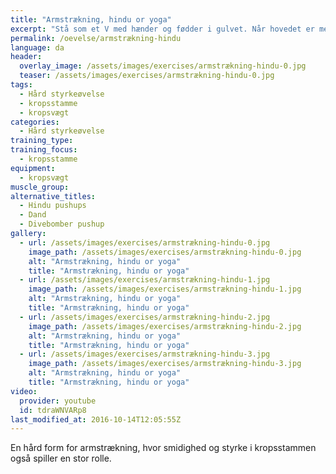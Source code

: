 ```yaml
---
title: "Armstrækning, hindu or yoga"
excerpt: "Stå som et V med hænder og fødder i gulvet. Når hovedet er mellem hænderne strækkes armene helt (shrug). Hælen skal være så tæt på gulvet som muligt. Fra denne stilling dykkes hovedet ned mellem armene og følger gulvet indtil kroppen er strakt. Nu føres hovedet opad, så du kommer til at stå som i en hængebro, mens du holder spændet i maven."
permalink: /oevelse/armstrækning-hindu
language: da
header:
  overlay_image: /assets/images/exercises/armstrækning-hindu-0.jpg
  teaser: /assets/images/exercises/armstrækning-hindu-0.jpg
tags:
  - Hård styrkeøvelse
  - kropsstamme
  - kropsvægt
categories:
  - Hård styrkeøvelse
training_type: 
training_focus: 
  - kropsstamme
equipment:
  - kropsvægt
muscle_group:
alternative_titles:
  - Hindu pushups
  - Dand
  - Divebomber pushup
gallery:
  - url: /assets/images/exercises/armstrækning-hindu-0.jpg
    image_path: /assets/images/exercises/armstrækning-hindu-0.jpg
    alt: "Armstrækning, hindu or yoga"
    title: "Armstrækning, hindu or yoga"
  - url: /assets/images/exercises/armstrækning-hindu-1.jpg
    image_path: /assets/images/exercises/armstrækning-hindu-1.jpg
    alt: "Armstrækning, hindu or yoga"
    title: "Armstrækning, hindu or yoga"
  - url: /assets/images/exercises/armstrækning-hindu-2.jpg
    image_path: /assets/images/exercises/armstrækning-hindu-2.jpg
    alt: "Armstrækning, hindu or yoga"
    title: "Armstrækning, hindu or yoga"
  - url: /assets/images/exercises/armstrækning-hindu-3.jpg
    image_path: /assets/images/exercises/armstrækning-hindu-3.jpg
    alt: "Armstrækning, hindu or yoga"
    title: "Armstrækning, hindu or yoga"
video:
  provider: youtube
  id: tdraWNVARp8
last_modified_at: 2016-10-14T12:05:55Z
---
```


En hård form for armstrækning, hvor smidighed og styrke i kropsstammen også spiller en stor rolle.
